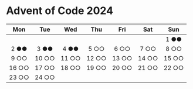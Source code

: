 # Advent of Code 2024

|Mon|Tue|Wed|Thu|Fri|Sat|Sun|
|:-:|:-:|:-:|:-:|:-:|:-:|:-:|
|   |   |   |   |   |   |1 ●●|
|2 ●●|3 ●●|4 ●●|5 ○○|6 ○○|7 ○○|8 ○○|
|9 ○○|10 ○○|11 ○○|12 ○○|13 ○○|14 ○○|15 ○○|
|16 ○○|17 ○○|18 ○○|19 ○○|20 ○○|21 ○○|22 ○○|
|23 ○○|24 ○○|   |   |   |   |   |
